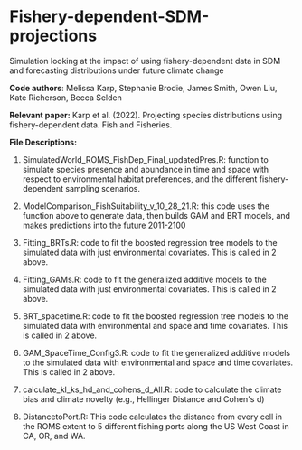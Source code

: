 # Fishery-dependent-SDM-projections
Simulation looking at the impact of using fishery-dependent data in SDM and forecasting distributions under future climate change

**Code authors**: Melissa Karp, Stephanie Brodie, James Smith, Owen Liu, Kate Richerson, Becca Selden

**Relevant paper:**
Karp et al. (2022). Projecting species distributions using fishery-dependent data. Fish and Fisheries.  

**File Descriptions:**
1. SimulatedWorld_ROMS_FishDep_Final_updatedPres.R: function to simulate species presence and abundance in time and space with respect to environmental habitat preferences, and the different fishery-dependent sampling scenarios.

2. ModelComparison_FishSuitability_v_10_28_21.R: this code uses the function above to generate data, then builds GAM and BRT models, and makes predictions into the future 2011-2100

3. Fitting_BRTs.R: code to fit the boosted regression tree models to the simulated data with just environmental covariates. This is called in 2 above. 

4. Fitting_GAMs.R: code to fit the generalized additive models to the simulated data with just environmental covariates. This is called in 2 above. 

5. BRT_spacetime.R: code to fit the boosted regression tree models to the simulated data with environmental and space and time covariates. This is called in 2 above.

6. GAM_SpaceTime_Config3.R: code to fit the generalized additive models to the simulated data with environmental and space and time covariates. This is called in 2 above.

7. calculate_kl_ks_hd_and_cohens_d_All.R: code to calculate the climate bias and climate novelty (e.g., Hellinger Distance and Cohen's d) 

8. DistancetoPort.R: This code calculates the distance from every cell in the ROMS extent to 5 different fishing ports along the US West Coast in CA, OR, and WA. 

